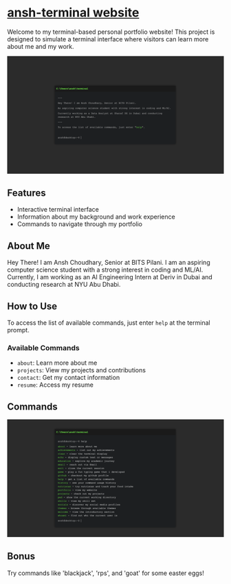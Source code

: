 # [ansh-terminal website](https://ansh-terminal.vercel.app/)

Welcome to my terminal-based personal portfolio website! This project is designed to simulate a terminal interface where visitors can learn more about me and my work.

![Landing Page](https://github.com/AnshChoudhary/ansh-terminal/blob/main/images/main.png)

## Features

- Interactive terminal interface
- Information about my background and work experience
- Commands to navigate through my portfolio

## About Me

Hey There! I am Ansh Choudhary, Senior at BITS Pilani. I am an aspiring computer science student with a strong interest in coding and ML/AI. Currently, I am working as an AI Engineering Intern at Deriv in Dubai and conducting research at NYU Abu Dhabi.

## How to Use

To access the list of available commands, just enter `help` at the terminal prompt.

### Available Commands

- `about`: Learn more about me
- `projects`: View my projects and contributions
- `contact`: Get my contact information
- `resume`: Access my resume

## Commands 

![Commands](https://github.com/AnshChoudhary/ansh-terminal/blob/main/images/help.png)

## Bonus
Try commands like 'blackjack', 'rps', and 'goat' for some easter eggs!
